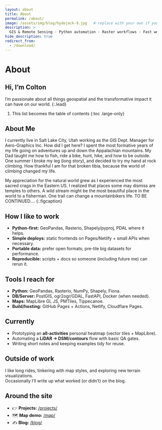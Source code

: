 ```yaml
---
layout: about
title: About
permalink: /about/
image: /assets/img/blog/hydejack-9.jpg   # replace with your own if you like
description: >
  GIS & Remote Sensing · Python automation · Raster workflows · Fast web maps.
hide_description: true
redirect_from:
  - /download/
---
```


# About

## Hi, I’m Colton

I’m passionate about all things geospatial and the transformative impact it can have on our world.
{:.lead}

1. This list becomes the table of contents
{:toc .large-only}

## About Me

I currently live in Salt Lake City, Utah working as the GIS Dept. Manager for Aero-Graphics Inc.
How did I get here?
I spent the most formative years of my life going on adventures up and down the Appalachian mountains. My Dad taught me how to fish, ride a bike, hunt, hike, and how to be outside. 
One summer I broke my leg (long story), and decided to try my hand at rock climbing. How thankful I am for that broken tibia, because the world of climbing changed my life. 

My appreciation for the natural world grew as I experienced the most sacred crags in the Eastern US. I realized that places some may dismiss are temples to others. A wild stream might be the most beautiful place in the world to a fisherman. One trail can change a mountainbikers life. TO BE CONTINUED....
{:.figcaption}

## How I like to work

- **Python-first:** GeoPandas, Rasterio, Shapely/pyproj, PDAL where it helps.
- **Simple deploys:** static frontends on Pages/Netlify + small APIs when necessary.
- **Portable data:** prefer open formats; pre-tile big datasets for performance.
- **Reproducible:** scripts + docs so someone (including future me) can rerun it.

## Tools I reach for

- **Python:** GeoPandas, Rasterio, NumPy, Shapely, Fiona.
- **DB/Server:** PostGIS, ogr2ogr/GDAL, FastAPI, Docker (when needed).
- **Maps:** MapLibre GL JS, PMTiles, Tippecanoe.
- **Build/hosting:** GitHub Pages + Actions, Netlify, Cloudflare Pages.

## Currently

- Prototyping an **all-activities** personal heatmap (vector tiles + MapLibre).
- Automating a **LiDAR → DSM/contours** flow with basic QA gates.
- Writing short notes and keeping examples tidy for reuse.

## Outside of work

I like long rides, tinkering with map styles, and exploring new terrain visualizations.  
Occasionally I’ll write up what worked (or didn’t) on the blog.

## Around the site

- 👉 **Projects:** [/projects/](/projects/)  
- 🗺️ **Map demo:** [/map/](/map/)  
- ✍️ **Blog:** [/blog/](/blog/)

